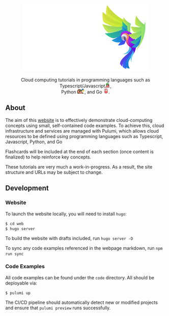 <p align="center">
  <a href="https://www.techsquawks.com/"><img alt="Tech Squawks" src="./images/logo.svg"></a>
</p>

<p align="center">
Cloud computing tutorials in programming languages such as Typescript/Javascript<img   height="16" alt="Tech Squawks" src="./images/nodeparrot.gif">,<br/>Python <img  height="16" alt="Tech Squawks" src="./images/pythonparrot.gif">, and Go <img  height="16" alt="Tech .Squawks" src="./images/partygopher.gif">.
</p>

## About

The aim of this [website](https://www.techsquawks.com/) is to effectively demonstrate cloud-computing concepts using small, self-contained code examples. To achieve this, 
cloud infrastructure and services are managed with Pulumi, which allows cloud resources to be defined using programming languages such as Typescript, Javascript, Python, and Go 

Flashcards will be included at the end of each section (once content is finalized) to help reinforce key concepts.

These tutorials are very much a work-in-progress. As a result, the site structure and URLs may be subject to change. 

## Development

### Website

To launch the website locally, you will need to install `hugo`:

```
$ cd web
$ hugo server
```

To build the website with drafts included, run `hugo server -D`

To sync any code examples referenced in the webpage markdown, run `npm run sync`

### Code Examples

All code examples can be found under the `code` directory. All should be 
deployable via:

```
$ pulumi up
```

The CI/CD pipeline should automatically detect new or modified projects and
ensure that `pulumi preview` runs successfully.
